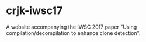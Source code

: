 # crjk-iwsc17
A website accompanying the IWSC 2017 paper "Using compilation/decompilation to enhance clone detection".
